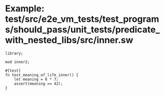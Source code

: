 # Example: test/src/e2e_vm_tests/test_programs/should_pass/unit_tests/predicate_with_nested_libs/src/inner.sw

```sway
library;

mod inner2;

#[test]
fn test_meaning_of_life_inner() {
    let meaning = 6 * 7;
    assert(meaning == 42);
}

```
